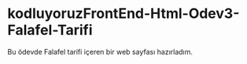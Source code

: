 # kodluyoruzFrontEnd-Html-Odev3-Falafel-Tarifi
Bu ödevde Falafel tarifi içeren bir web sayfası hazırladım.
